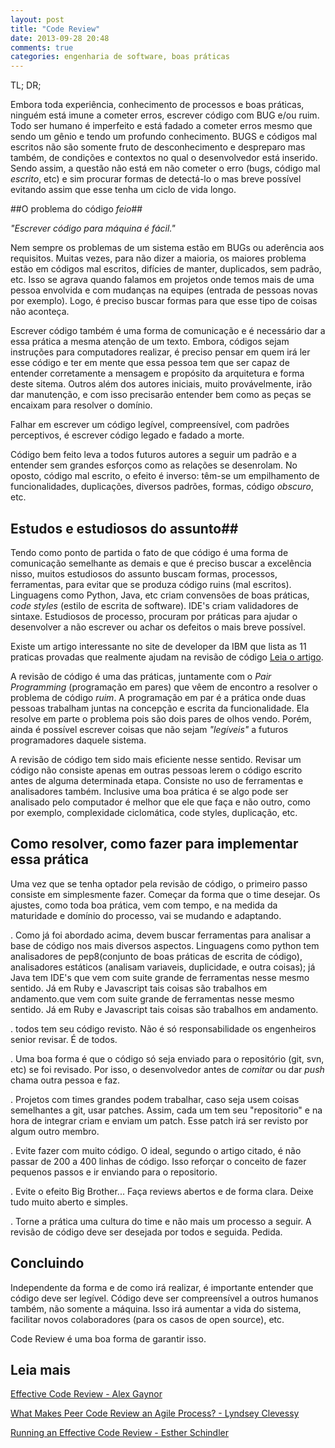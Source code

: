 ```yaml
---
layout: post
title: "Code Review"
date: 2013-09-28 20:48
comments: true
categories: engenharia de software, boas práticas
---
```

TL; DR;

Embora toda experiência, conhecimento de processos e boas práticas, ninguém está imune a cometer erros, escrever código com BUG e/ou ruim. Todo ser humano é imperfeito e está fadado a cometer erros mesmo que sendo um gênio e tendo um profundo conhecimento. BUGS e códigos mal escritos não são somente fruto de desconhecimento e despreparo mas também, de condições e contextos no qual o desenvolvedor está inserido. Sendo assim, a questão não está em não cometer o erro (bugs, código mal _escrito_, etc) e sim procurar formas de detectá-lo o mas breve possível evitando assim que esse tenha um ciclo de vida longo.


##O problema do código _feio_##

_"Escrever código para máquina é fácil."_

Nem sempre os problemas de um sistema estão em BUGs ou aderência aos requisitos. Muitas vezes, para não dizer a maioria, os maiores problema estão em códigos mal escritos, difícies de manter, duplicados, sem padrão, etc. Isso se agrava quando falamos em projetos onde temos mais  de uma pessoa envolvida e com  mudanças na equipes (entrada de pessoas novas por exemplo). Logo, é preciso buscar formas para que esse tipo de coisas não aconteça.

Escrever código também é uma forma de comunicação e é necessário dar a essa prática a mesma atenção de um texto. Embora, códigos sejam instruções para computadores realizar, é preciso pensar em quem irá ler esse código e ter em mente que essa pessoa tem que ser capaz de entender corretamente a mensagem e propósito da arquitetura e forma deste sitema. Outros além dos autores iniciais, muito provávelmente, irão dar manutenção, e com isso precisarão entender bem como as peças se encaixam para resolver o domínio.

Falhar em escrever um código legível, compreensível, com padrões perceptivos, é escrever código legado e fadado a morte.

Código bem feito leva a todos futuros autores a seguir um padrão e a entender sem grandes esforços como as relações se desenrolam. No oposto, código mal escrito, o efeito é inverso: têm-se um empilhamento de funcionalidades, duplicações, diversos padrões, formas, código _obscuro_, etc.

## Estudos e estudiosos do assunto##

Tendo como ponto de partida o fato de que código é uma forma de comunicação semelhante as demais e que é preciso buscar a excelência nisso, muitos estudiosos do assunto buscam formas, processos, ferramentas, para evitar que se produza código ruins (mal escritos). Linguagens como Python, Java, etc criam convensões de boas práticas, _code styles_ (estilo de escrita de software). IDE's criam validadores de sintaxe. Estudiosos de processo, procuram por práticas para ajudar o desenvolver a não escrever ou achar os defeitos o mais breve possível.

Existe um artigo interessante no site de developer da IBM que lista as 11 praticas provadas que realmente ajudam na revisão de código [Leia o artigo](http://www.ibm.com/developerworks/rational/library/11-proven-practices-for-peer-review/).

A revisão de código é uma das práticas, juntamente com o _Pair Programming_ (programação em pares) que vêem de encontro a resolver o problema de código _ruim_. A programação em par é a prática onde duas pessoas trabalham juntas na concepção e escrita da funcionalidade. Ela resolve em parte o problema pois são dois pares de olhos vendo. Porém, ainda é possível escrever coisas que não sejam _"legíveis"_ a futuros programadores daquele sistema.

A revisão de código tem sido mais eficiente nesse sentido. Revisar um código não consiste apenas em outras pessoas lerem o código escrito antes de alguma determinada etapa. Consiste no uso de ferramentas e analisadores também. Inclusive uma boa prática é se algo pode ser analisado pelo computador é melhor que ele que faça e não outro, como por exemplo, complexidade ciclomática, code styles, duplicação, etc.

## Como resolver, como fazer para implementar essa prática ##

Uma vez que se tenha optador pela revisão de código, o primeiro passo consiste em simplesmente fazer. Começar da forma que o time desejar. Os ajustes, como toda boa prática, vem com  tempo, e na medida da maturidade e domínio do processo, vai se mudando e adaptando.

. Como já foi abordado acima, devem buscar ferramentas para analisar a base de código nos mais diversos aspectos. Linguagens como python tem analisadores de pep8(conjunto de boas práticas de escrita de código), analisadores estáticos (analisam variaveis, duplicidade, e outra coisas); já Java tem IDE's que vem com suite grande de ferramentas nesse mesmo sentido. Já em Ruby e Javascript tais coisas são trabalhos em andamento.que vem com suite grande de ferramentas nesse mesmo sentido. Já em Ruby e Javascript tais coisas são trabalhos em andamento.

. todos tem seu código revisto.  Não é só responsabilidade os engenheiros senior revisar. É de todos.

. Uma boa forma é que o código só seja enviado para o repositório (git, svn, etc) se foi revisado. Por isso, o desenvolvedor antes de _comitar_  ou dar _push_ chama outra pessoa e faz.

. Projetos com times grandes podem trabalhar, caso seja usem coisas semelhantes a git, usar patches. Assim, cada um tem seu "repositorio" e na hora de integrar criam e enviam um patch. Esse patch irá ser revisto por algum outro membro.

. Evite fazer com muito código. O ideal, segundo o  artigo citado, é não passar de 200 a 400 linhas de código. Isso reforçar o conceito de fazer pequenos passos e ir enviando para o repositorio.

. Evite o efeito Big Brother... Faça reviews abertos e de forma clara. Deixe tudo muito aberto e simples.

. Torne a prática uma cultura do time e não mais um processo a seguir. A revisão de código deve ser desejada por todos e seguida. Pedida.


## Concluindo ##

Independente da forma e de como irá realizar, é importante entender que código deve ser legível. Código deve ser compreensível a outros humanos também, não somente a máquina. Isso irá aumentar a vida do sistema, facilitar novos colaboradores (para os casos de open source), etc.

Code Review é uma boa forma de garantir isso.

## Leia mais ##
[Effective Code Review - Alex  Gaynor](http://alexgaynor.net/2013/sep/26/effective-code-review/)

[What Makes Peer Code Review an Agile Process? - Lyndsey Clevessy](http://agile.dzone.com/articles/what-makes-peer-code-review-agile)

[Running an Effective Code Review - Esther Schindler](http://www.cio.com/article/472372/Running_an_Effective_Code_Review)
